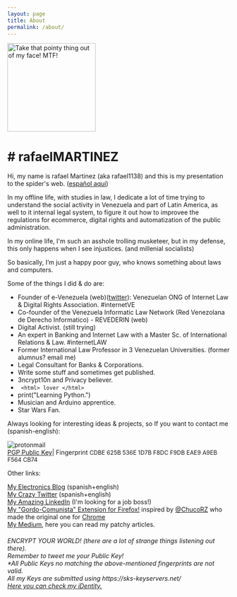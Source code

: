 ```yaml
---
layout: page
title: About
permalink: /about/
---
```


<html><body>
  <img src="https://twitter.com/rafaelmmv/photo" alt="Take that pointy thing out of my face! MTF!" height="200" width="200"><h1># rafaelMARTINEZ</h1>

<p>Hi, my name is rafael Martinez (aka rafael1138) and this is my presentation to the spider's web. (<a href="https://github.com/rafael1138/rafael1138.github.io/blob/master/LEEME.md">español aquí</a>)</p>

<p>In my offline life, with studies in law, I dedicate a lot of time trying to understand the social activity in Venezuela and part of Latin America, as well to it internal legal system, to figure it out how to improvee the regulations for ecommerce, digital rights and automatization of the public administration.</p>

<p>In my online life, I'm such an asshole trolling musketeer, but in my defense, this only happens when I see injustices. (and millenial socialists)</p>

<p>So basically, I’m just a happy poor guy, who knows something about laws and computers.</p>

Some of the things I did & do are:
   </body></html>

- Founder of e-Venezuela (web)(<a href="https://www.twitter.com/evenezuelaorg">twitter</a>): Venezuelan ONG of Internet Law & Digital Rights Association. #internetVE<br>
- Co-founder of the Venezuela Informatic Law Network (Red Venezolana de Derecho Informatico) - REVEDERIN (web)<br>
- Digital Activist. (still trying)
- An expert in Banking and Internet Law with a Master Sc. of International Relations & Law. #internetLAW
- Former International Law Professor in 3 Venezuelan Universities. (former alumnus? email me)
- Legal Consultant for Banks & Corporations.
- Write some stuff and sometimes get published.
- 3ncrypt10n and Privacy believer.
- <code> &lt;html&gt; lover &lt;/html&gt;</code>
- print("Learning Python.")
- Musician and Arduino apprentice.
- Star Wars Fan.
  <html><body>

<p>Always looking for interesting ideas & projects, so If you want to contact me (spanish-english):</p>

  </body></html>

![protonmail](https://user-images.githubusercontent.com/23440434/51798869-3ad96b00-21e7-11e9-86eb-546d0c3eaaf8.png)<br>
<a href="http://evenezuela.org/publickeys/rafaelmartinezprotonmail.txt">PGP Public Key</a>| Fingerprint <font size="2">CDBE 625B 536E 1D7B F8DC F9DB EAE9 A9EB F564 CB74</font><br>

Other links:<br>

<a href="https://www.ranchobobafett.org/electronics">My Electronics Blog</a> (spanish+english)<br>
<a href="https://www.twitter.com/rafaelmmv">My Crazy Twitter</a> (spanish+english)<br>
<a href="https://www.linkedin.com/in/rafaelmartinezv">My Amazing LinkedIn</a> (I'm looking for a job boss!)<br>
<a href="https://github.com/rafael1138/Gordo-Comunista">My "Gordo-Comunista" Extension for Firefox!</a> inspired by <a href="https://twitter.com/ChuchoRZ">@ChucoRZ</a> who made the original one for <a href="https://chrome.google.com/webstore/detail/nicol%C3%A1s-maduro-por-el-gor/jgdkgbhpohankoaoopmplcnilamiefdi?utm_source=chrome-app-launcher-info-dialog">Chrome</a><br>
<a href="https://medium.com/@rafaelmariomartinez">My Medium</a>, here you can read my patchy articles.<br>

<html><body>

<h6>ENCRYPT YOUR WORLD! (there are a lot of strange things listening out there).<br>
Remember to tweet me your Public Key!<br>*All Public Keys no matching the above-mentioned fingerprints are not valid.<br>
All my Keys are submitted using https://sks-keyservers.net/<br>
<a href="https://keybase.io/rmartinezv">Here you can check my iDentity.</a></h6>

</body></html>